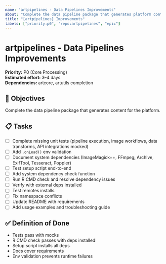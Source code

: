 ```yaml
---
name: "artpipelines - Data Pipelines Improvements"
about: "Complete the data pipeline package that generates platform content"
title: "[artpipelines] Improvements"
labels: ["priority:p0", "repo:artpipelines", "epic"]
---
```


# artpipelines - Data Pipelines Improvements

**Priority:** P0 (Core Processing)  
**Estimated effort:** 3–4 days  
**Dependencies:** artcore, artutils completion

## 🎯 Objectives
Complete the data pipeline package that generates content for the platform.

## 📋 Tasks
- [ ] Complete missing unit tests (pipeline execution, image workflows, data transforms, API integrations mocked)
- [ ] Add `.onLoad()` env validation
- [ ] Document system dependencies (ImageMagick++, FFmpeg, Archive, ExifTool, Tesseract, Poppler)
- [ ] Test setup script end-to-end
- [ ] Add system dependency check function
- [ ] Run R CMD check and resolve dependency issues
- [ ] Verify with external deps installed
- [ ] Test remotes installs
- [ ] Fix namespace conflicts
- [ ] Update README with requirements
- [ ] Add usage examples and troubleshooting guide

## ✅ Definition of Done
- Tests pass with mocks  
- R CMD check passes with deps installed  
- Setup script installs all deps  
- Docs cover requirements  
- Env validation prevents runtime failures
